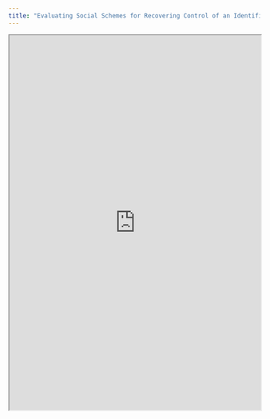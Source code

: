 ```yaml
---
title: "Evaluating Social Schemes for Recovering Control of an Identifier"
---
```



<iframe height="750" width="100%" src="https://ewelton.github.io/ktest/wiki.html#Evaluating%20Social%20Schemes%20for%20Recovering%20Control%20of%20an%20Identifier"></iframe>
